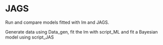# JAGS

Run and compare models fitted with lm and JAGS.


Generate data using Data_gen, fit the lm with script_ML and fit a Bayesian model using script_JAS
